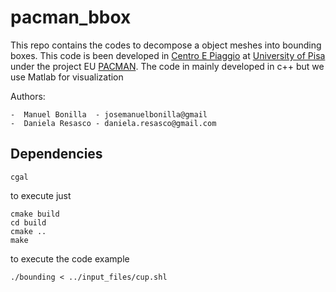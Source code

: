 pacman_bbox
===========

This repo contains the codes to decompose a object meshes into bounding boxes.
This code is been developed in [Centro E Piaggio](http://www.centropiaggio.unipi.it/) at [University of Pisa](http://www.unipi.it/) under the project 
EU [PACMAN](http://www.pacman-project.eu/).
The code in mainly developed in c++ but we use Matlab for visualization 

Authors:

    -  Manuel Bonilla  - josemanuelbonilla@gmail
    -  Daniela Resasco - daniela.resasco@gmail.com

## Dependencies

    cgal

to execute just

    cmake build
    cd build
    cmake ..
    make
  
to execute the code example

    ./bounding < ../input_files/cup.shl
  
